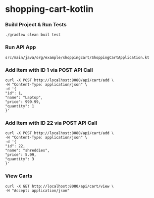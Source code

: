 # shopping-cart-kotlin

### Build Project & Run Tests
```
./gradlew clean buil test
```

### Run API App
```
src/main/java/org/example/shoppingcart/ShoppingCartApplication.kt
```

### Add Item with ID 1 via POST API Call
```
curl -X POST http://localhost:8080/api/cart/add \
-H "Content-Type: application/json" \
-d '{
"id": 1,
"name": "Laptop",
"price": 999.99,
"quantity": 1
}'
```

### Add Item with ID 22 via POST API Call
```
curl -X POST http://localhost:8080/api/cart/add \
-H "Content-Type: application/json" \
-d '{
"id": 22,
"name": "shreddies",
"price": 5.99,
"quantity": 3
}'
```
### View Carts
```
curl -X GET http://localhost:8080/api/cart/view \
-H "Accept: application/json"
```
